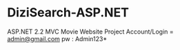 # DiziSearch-ASP.NET
ASP.NET 2.2 MVC Movie Website Project
Account/Login = admin@gmail.com pw : Admin123*
